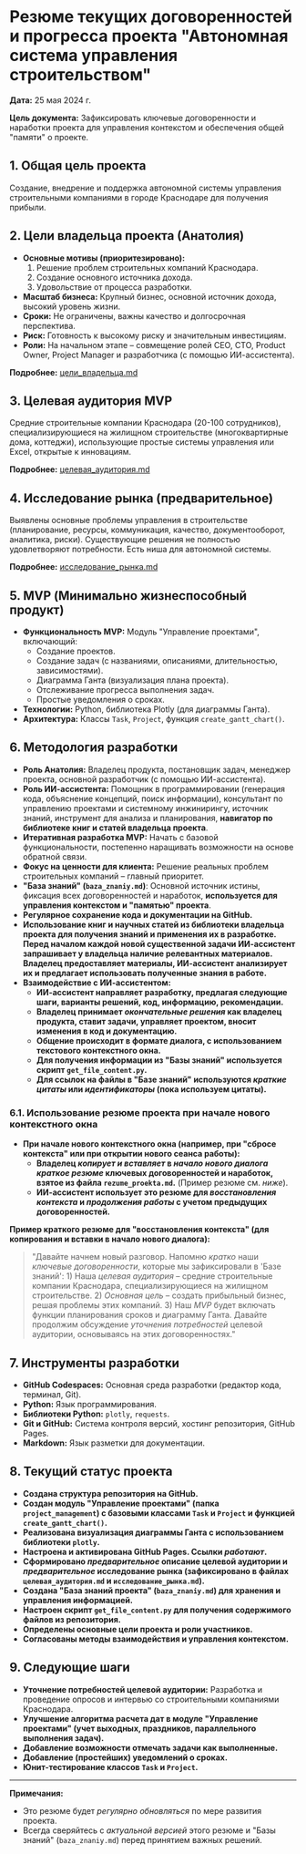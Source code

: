 # Резюме текущих договоренностей и прогресса проекта "Автономная система управления строительством"

**Дата:** 25 мая 2024 г.

**Цель документа:**  Зафиксировать ключевые договоренности и наработки проекта для управления контекстом и обеспечения общей "памяти" о проекте.

## 1. Общая цель проекта

Создание, внедрение и поддержка автономной системы управления строительными компаниями в городе Краснодаре для получения прибыли.

## 2. Цели владельца проекта (Анатолия)

*   **Основные мотивы (приоритезировано):**
    1.  Решение проблем строительных компаний Краснодара.
    2.  Создание основного источника дохода.
    3.  Удовольствие от процесса разработки.
*   **Масштаб бизнеса:** Крупный бизнес, основной источник дохода, высокий уровень жизни.
*   **Сроки:** Не ограничены, важны качество и долгосрочная перспектива.
*   **Риск:** Готовность к высокому риску и значительным инвестициям.
*   **Роли:** На начальном этапе – совмещение ролей CEO, CTO, Product Owner, Project Manager и разработчика (с помощью ИИ-ассистента).

**Подробнее:** [цели_владельца.md](docs/tseli_vladeltsa.md)

## 3. Целевая аудитория MVP

Средние строительные компании Краснодара (20-100 сотрудников), специализирующиеся на жилищном строительстве (многоквартирные дома, коттеджи), использующие простые системы управления или Excel, открытые к инновациям.

**Подробнее:** [целевая_аудитория.md](docs/tselevaya_auditoriya.md)

## 4. Исследование рынка (предварительное)

Выявлены основные проблемы управления в строительстве (планирование, ресурсы, коммуникация, качество, документооборот, аналитика, риски). Существующие решения не полностью удовлетворяют потребности.  Есть ниша для автономной системы.

**Подробнее:** [исследование_рынка.md](docs/issledovanie_rynka.md)

## 5. MVP (Минимально жизнеспособный продукт)

*   **Функциональность MVP:** Модуль "Управление проектами", включающий:
    *   Создание проектов.
    *   Создание задач (с названиями, описаниями, длительностью, зависимостями).
    *   Диаграмма Ганта (визуализация плана проекта).
    *   Отслеживание прогресса выполнения задач.
    *   Простые уведомления о сроках.
*   **Технологии:** Python, библиотека Plotly (для диаграммы Ганта).
*   **Архитектура:**  Классы `Task`, `Project`, функция `create_gantt_chart()`.

## 6. Методология разработки

*   **Роль Анатолия:** Владелец продукта, постановщик задач, менеджер проекта, основной разработчик (с помощью ИИ-ассистента).
*   **Роль ИИ-ассистента:**  Помощник в программировании (генерация кода, объяснение концепций, поиск информации), консультант по управлению проектами и системному инжинирингу, источник знаний, инструмент для анализа и планирования, **навигатор по библиотеке книг и статей владельца проекта**.
*   **Итеративная разработка MVP:** Начать с базовой функциональности, постепенно наращивать возможности на основе обратной связи.
*   **Фокус на ценности для клиента:**  Решение реальных проблем строительных компаний – главный приоритет.
*   **"База знаний" (`baza_znaniy.md`)**:  Основной источник истины, фиксация всех договоренностей и наработок, **используется для управления контекстом и "памятью" проекта**.
*   **Регулярное сохранение кода и документации на GitHub.**
*   **Использование книг и научных статей из библиотеки владельца проекта для получения знаний и применения их в разработке.** **Перед началом каждой новой существенной задачи ИИ-ассистент запрашивает у владельца наличие релевантных материалов. Владелец предоставляет материалы, ИИ-ассистент анализирует их и предлагает использовать полученные знания в работе.**
*   **Взаимодействие с ИИ-ассистентом:**
    *   **ИИ-ассистент направляет разработку, предлагая следующие шаги, варианты решений, код, информацию, рекомендации.**
    *   **Владелец принимает *окончательные решения* как владелец продукта, ставит задачи, управляет проектом, вносит изменения в код и документацию.**
    *   **Общение происходит в формате диалога, с использованием текстового контекстного окна.**
    *   **Для получения информации из "Базы знаний" используется скрипт `get_file_content.py`.**
    *   **Для ссылок на файлы в "Базе знаний" используются *краткие цитаты* или *идентификаторы* (пока используем цитаты).**

### 6.1. Использование резюме проекта при начале нового контекстного окна

*   **При начале нового контекстного окна (например, при "сбросе контекста" или при открытии нового сеанса работы):**
    *   **Владелец *копирует и вставляет* в *начало нового диалога* *краткое резюме* ключевых договоренностей и наработок, взятое из файла `rezume_proekta.md`.** (Пример резюме см. *ниже*).
    *   **ИИ-ассистент использует это резюме для *восстановления контекста* и *продолжения работы* с учетом предыдущих договоренностей.**

**Пример краткого резюме для "восстановления контекста" (для копирования и вставки в начало нового диалога):**

> "Давайте начнем новый разговор. Напомню *кратко* наши *ключевые договоренности*, которые мы зафиксировали в 'Базе знаний': 1) Наша *целевая аудитория* – средние строительные компании Краснодара, специализирующиеся на жилищном строительстве. 2) *Основная цель* – создать прибыльный бизнес, решая проблемы этих компаний. 3) Наш *MVP* будет включать функции планирования сроков и диаграмму Ганта. Давайте продолжим обсуждение *уточнения потребностей* целевой аудитории, основываясь на этих договоренностях."

## 7. Инструменты разработки

*   **GitHub Codespaces:**  Основная среда разработки (редактор кода, терминал, Git).
*   **Python:**  Язык программирования.
*   **Библиотеки Python:** `plotly`, `requests`.
*   **Git и GitHub:**  Система контроля версий, хостинг репозитория, GitHub Pages.
*   **Markdown:**  Язык разметки для документации.

## 8. Текущий статус проекта

*   **Создана структура репозитория на GitHub.**
*   **Создан модуль "Управление проектами" (папка `project_management`) с базовыми классами `Task` и `Project` и функцией `create_gantt_chart()`.**
*   **Реализована визуализация диаграммы Ганта с использованием библиотеки `plotly`.**
*   **Настроена и активирована GitHub Pages. Ссылки *работают*.**
*   **Сформировано *предварительное* описание целевой аудитории и *предварительное* исследование рынка (зафиксировано в файлах `целевая_аудитория.md` и `исследование_рынка.md`).**
*   **Создана "База знаний проекта" (`baza_znaniy.md`) для хранения и управления информацией.**
*   **Настроен скрипт `get_file_content.py` для получения содержимого файлов из репозитория.**
*   **Определены основные цели проекта и роли участников.**
*   **Согласованы методы взаимодействия и управления контекстом.**

## 9. Следующие шаги

*   **Уточнение потребностей целевой аудитории:**  Разработка и проведение опросов и интервью со строительными компаниями Краснодара.
*   **Улучшение алгоритма расчета дат в модуле "Управление проектами" (учет выходных, праздников, параллельного выполнения задач).**
*   **Добавление возможности отмечать задачи как выполненные.**
*   **Добавление (простейших) уведомлений о сроках.**
*   **Юнит-тестирование классов `Task` и `Project`.**

---

**Примечания:**

*   Это резюме будет *регулярно обновляться* по мере развития проекта.
*   Всегда сверяйтесь с *актуальной версией* этого резюме и "Базы знаний" (`baza_znaniy.md`) перед принятием важных решений.